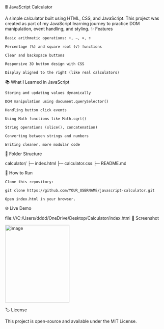 🖩 JavaScript Calculator

A simple calculator built using HTML, CSS, and JavaScript.
This project was created as part of my JavaScript learning journey to practice DOM manipulation, event handling, and styling.
✨ Features

    Basic arithmetic operations: +, −, ×, ÷

    Percentage (%) and square root (√) functions

    Clear and backspace buttons

    Responsive 3D button design with CSS

    Display aligned to the right (like real calculators)

📚 What I Learned in JavaScript

    Storing and updating values dynamically

    DOM manipulation using document.querySelector()

    Handling button click events

    Using Math functions like Math.sqrt()

    String operations (slice(), concatenation)

    Converting between strings and numbers

    Writing cleaner, more modular code

📂 Folder Structure

calculator/
 ├─ index.html
 ├─ calculator.css
 ├─ README.md


🚀 How to Run

    Clone this repository:

    git clone https://github.com/YOUR_USERNAME/javascript-calculator.git

    Open index.html in your browser.

🌐 Live Demo

file:///C:/Users/dddd/OneDrive/Desktop/Calculator/index.html
📸 Screenshot

<img width="209" height="252" alt="image" src="https://github.com/user-attachments/assets/d907eb35-5b02-42d0-9151-53b5ca377361" />

🏷️ License

This project is open-source and available under the MIT License.
